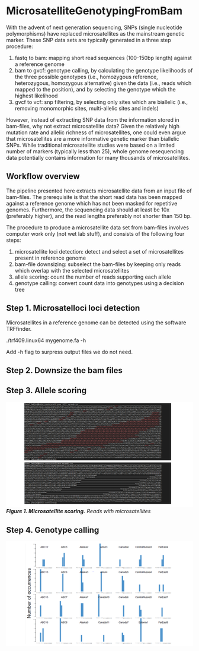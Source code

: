 # MicrosatelliteGenotypingFromBam

With the advent of next generation sequencing, SNPs (single nucleotide polymorphisms) have replaced microsatellites as the mainstream genetic marker. These SNP data sets are typically generated in a three step procedure:
1. fastq to bam:  mapping short read sequences (100-150bp length) against a reference genome
2. bam to gvcf:   genotype calling, by calculating the genotype likelihoods of the three possible genotypes (i.e., homozygous reference, heterozygous, homozygous alternative) given the data (i.e., reads which mapped to the position), and by selecting the genotype which the highest likelihood
3. gvcf to vcf:   snp filtering, by selecting only sites which are biallelic (i.e., removing monomorphic sites, multi-allelic sites and indels)

However, instead of extracting SNP data from the information stored in bam-files, why not extract microsatellite data? Given the relatively high mutation rate and allelic richness of microsatellites, one could even argue that microsatellites are a more informative genetic marker than biallelic SNPs. While traditional microsatellite studies were based on a limited number of markers (typically less than 25), whole genome resequencing data potentially contains information for many thousands of microsatellites.   

## Workflow overview

The pipeline presented here extracts microsatellite data from an input file of bam-files. The prerequisite is that the short read data has been mapped against a reference genome which has not been masked for repetitive genomes. Furthermore, the sequencing data should at least be 10x (preferably higher), and the read lengths preferably not shorter than 150 bp.

The procedure to produce a microsatellite data set from bam-files involves computer work only (not wet lab stuff), and consists of the following four steps:
1. microsatellite loci detection: detect and select a set of microsatellites present in reference genome
2. bam-file downsizing: subselect the bam-files by keeping only reads which overlap with the selected microsatellites
3. allele scoring: count the number of reads supporting each allele  
4. genotype calling: convert count data into genotypes using a decision tree

## Step 1. Microsatelloci loci detection

Microsatellites in a reference genome can be detected using the software TRFfinder.

./trf409.linux64 mygenome.fa -h

Add -h flag to surpress output files we do not need.

## Step 2. Downsize the bam files 

## Step 3. Allele scoring

![alt text](https://github.com/mennodejong1986/MicrosatelliteGenotypingFromBam/blob/main/Microsatellite_genotyping_step3.png)
***Figure 1. Microsatellite scoring.*** *Reads with microsatellites*

## Step 4. Genotype calling

![alt text](https://github.com/mennodejong1986/MicrosatelliteGenotypingFromBam/blob/main/Microsatellite_genotyping_step4.png)







